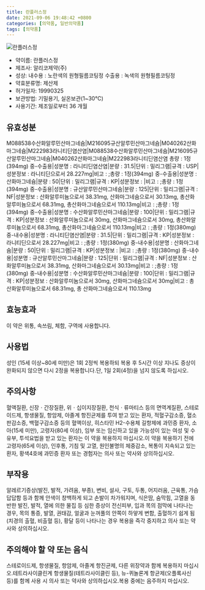 ```yaml
---
title: 란플러스정
date: 2021-09-06 19:48:42 +0800
categories: [의약품, 일반의약품]
tags: [의약품]
---
```

![란플러스정](https://nedrug.mfds.go.kr/pbp/cmn/itemImageDownload/151395172231000151)

- 약이름: 란플러스정
- 제조사: 알리코제약(주)
- 성상: 내수용 : 노란색의 원형필름코팅정
수출용 : 녹색의 원형필름코팅정
- 약효분류명: 제산제
- 허가일자: 19990325
- 보관방법: 기밀용기, 실온보관(1~30℃)
- 사용기간: 제조일로부터 36 개월
## 유효성분
M088538수산화알루민산마그네슘|M216095규산알루민산마그네슘|M040262산화마그네슘|M222983라니티딘염산염|M088538수산화알루민산마그네슘|M216095규산알루민산마그네슘|M040262산화마그네슘|M222983라니티딘염산염
총량 : 1정(394mg) 중-수출용|성분명 : 라니티딘염산염|분량 : 31.5|단위 : 밀리그램|규격 : USP|성분정보 : 라니티딘으로서 28.227mg|비고 : ;총량 : 1정(394mg) 중-수출용|성분명 : 산화마그네슘|분량 : 50|단위 : 밀리그램|규격 : KP|성분정보 : |비고 : ;총량 : 1정(394mg) 중-수출용|성분명 : 규산알루민산마그네슘|분량 : 125|단위 : 밀리그램|규격 : NF|성분정보 : 산화알루미늄으로서 38.31mg, 산화마그네슘으로서 30.13mg, 총산화알루미늄으로서 68.31mg, 총산화마그네슘으로서 110.13mg|비고 : ;총량 : 1정(394mg) 중-수출용|성분명 : 수산화알루민산마그네슘|분량 : 100|단위 : 밀리그램|규격 : KP|성분정보 : 산화알루미늄으로서 30mg, 산화마그네슘으로서 30mg, 총산화알루미늄으로서 68.31mg, 총산화마그네슘으로서 110.13mg|비고 : ;총량 : 1정(380mg) 중-내수용|성분명 : 라니티딘염산염|분량 : 31.5|단위 : 밀리그램|규격 : KP|성분정보 : 라니티딘으로서 28.227mg|비고 : ;총량 : 1정(380mg) 중-내수용|성분명 : 산화마그네슘|분량 : 50|단위 : 밀리그램|규격 : KP|성분정보 : |비고 : ;총량 : 1정(380mg) 중-내수용|성분명 : 규산알루민산마그네슘|분량 : 125|단위 : 밀리그램|규격 : NF|성분정보 : 산화알루미늄으로서 38.31mg, 산화마그네슘으로서 30.13mg|비고 : ;총량 : 1정(380mg) 중-내수용|성분명 : 수산화알루민산마그네슘|분량 : 100|단위 : 밀리그램|규격 : KP|성분정보 : 산화알루미늄으로서 30mg, 산화마그네슘으로서 30mg|비고 : 총 산화알루미늄으로서 68.31mg, 총 산화마그네슘으로서 110.13mg
## 효능효과
이 약은 위통, 속쓰림, 체함, 구역에 사용합니다.
## 사용법
성인 (15세 이상~80세 미만)은 1회 2정씩 복용하되 복용 후 5시간 이상 지나도 증상이 완화되지 않으면 다시 2정을 복용합니다.단, 1일 2회(4정)을 넘지 않도록 하십시오.
## 주의사항
혈액질환, 신장ㆍ간장질환, 위ㆍ십이지장질환, 천식ㆍ류마티스 등의 면역계질환, 스테로이드제, 항생물질, 항암제, 아졸계 항진균제를 투여 받고 있는 환자, 적혈구감소증, 혈소판감소증, 백혈구감소증 등의 혈액이상, 히스타민 H2-수용체 길항제에 과민증 환자, 소아(15세 미만), 고령자(80세 이상), 임부 또는 임신하고 있을 가능성이 있는 여성 및 수유부, 투석요법을 받고 있는 환자는 이 약을 복용하지 마십시오.이 약을 복용하기 전에 고령자(65세 이상), 인후통, 기침 및 고열, 원인불명의 체중감소, 복통이 지속되고 있는 환자, 황색4호에 과민증 환자 또는 경험자는 의사 또는 약사와 상의하십시오.
## 부작용
알레르기증상(발진, 발적, 가려움, 부종), 변비, 설사, 구토, 두통, 어지러움, 근육통, 가슴답답함 등과 함께 안색이 창백하게 되고 손발이 차가워지며, 식은땀, 숨막힘, 고열을 동반한 발진, 발적, 열에 의한 물집 등 심한 증상이 전신피부, 입과 목의 점막에 나타나는 경우, 목의 통증, 발열, 권태감, 얼굴과 눈꺼풀의 안쪽이 하얗게 변함, 출혈하기 쉽게 됨(치경의 출혈, 비출혈 등), 황달 등이 나타나는 경우 복용을 즉각 중지하고 의사 또는 약사와 상의하십시오.
## 주의해야 할 약 또는 음식
스테로이드제, 항생물질, 항암제, 아졸계 항진균제, 다른 위장약과 함께 복용하지 마십시오.테트라사이클린계 항생물질(테트라사이클린 등), 뉴-퀴놀론계 항균제(오플록사신 등)를 함께 사용 시 의사 또는 약사와 상의하십시오.복용 중에는 음주하지 마십시오.

